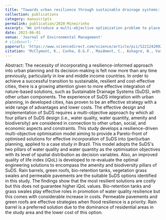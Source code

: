 ```yaml
---
title: "Towards urban resilience through sustainable drainage systems: A multi-objective optimisation problem"
collection: publications
category: manuscripts
permalink: publication/2020-Mineirinho
excerpt: 'We introduce a multi-objective optimization problem to place low-impact development techniques in a peri-urban catchment using hydrologic-hydrodynamic modeling with SWMM. Resilience metrics are defined as evaluating runoff reduction, water quality enhancement, and the positive effects that green infrastructure can have on society's well-being.'
date: 2023-06-01
venue: 'Journal of Environmental Management'
# slidesurl: ''
paperurl: 'https://www.sciencedirect.com/science/article/pii/S2212420924003054'
citation: 'McClymont, K., Cunha, D.G.F., Maidment, C., Ashagre, B., Vasconcelos, A.F., de Macedo, M.B., Dos Santos, M.F.N., Júnior, M.N.G., Mendiondo, E.M., Barbassa, A.P. and Rajendran, L., 2020. Towards urban resilience through Sustainable Drainage Systems: A multi-objective optimisation problem. Journal of Environmental Management, 275, p.111173.'
---
```

Abstract:
The necessity of incorporating a resilience-informed approach into urban planning and its decision-making is felt now more than any time previously, particularly in low and middle income countries. In order to achieve a successful transition to sustainable, resilient and cost-effective cities, there is a growing attention given to more effective integration of nature-based solutions, such as Sustainable Drainage Systems (SuDS), with other urban components. The experience of SuDS integration with urban planning, in developed cities, has proven to be an effective strategy with a wide range of advantages and lower costs. The effective design and implementation of SuDS requires a multi-objective approach by which all four pillars of SuDS design (i.e., water quality, water quantity, amenity and biodiversity) are considered in connection to other urban, social, and economic aspects and constraints. This study develops a resilience-driven multi-objective optimisation model aiming to provide a Pareto-front of optimised solutions for effective incorporation of SuDS into (peri)urban planning, applied to a case study in Brazil. This model adopts the SuDS's two pillars of water quality and water quantity as the optimisation objectives with its level of spatial distribution as decision variables. Also, an improved quality of life index (iQoL) is developed to re-evaluate the optimal engineering solutions to encompass the amenity and biodiversity pillars of SuDS. Rain barrels, green roofs, bio-retention tanks, vegetation grass swales and permeable pavements are the suitable SuDS options identified in this study. The findings show that the most resilient solutions are costly but this does not guarantee higher iQoL values. Bio-retention tanks and grass swales play effective roles in promotion of water quality resilience but this comes with considerable increase in costs. Permeable pavements and green roofs are effective strategies when flood resilience is a priority. Rain barrel is a preferred solution due to the dominance of residential areas in the study area and the lower cost of this option.

